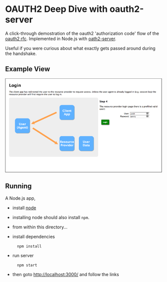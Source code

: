 # OAUTH2 Deep Dive with oauth2-server

A click-through demostration of the oauth2 'authorization code' flow of the [oauth2 rfc](https://tools.ietf.org/html/rfc6749).
Implemented in Node.js with [oath2-server](https://github.com/oauthjs/node-oauth2-server).

Useful if you were curious about what exactly gets passed around during the handshake.

## Example View
![example](public/oauth-deep-dive.png)


## Running

A Node.js app,
* install [node](https://nodejs.org/) 
* installing node should also install `npm`.
* from within this directory...
* install dependencies

        npm install

* run server

        npm start

* then goto [http://localhost:3000/](http://localhost:3000/) and follow the links


